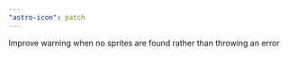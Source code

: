 ```yaml
---
"astro-icon": patch
---
```


Improve warning when no sprites are found rather than throwing an error
